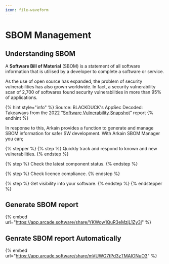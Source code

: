 ```yaml
---
icon: file-waveform
---
```


# SBOM Management

## Understanding SBOM

A **Software Bill of Material** (SBOM) is a statement of all software information that is utilised by a developer to complete a software or service.&#x20;

As the use of open source has expanded, the problem of security vulnerabilities has also grown worldwide. In fact, a security vulnerability scan of 2,700 of softwares found security vulnerabilities in more than 95% of applications.

{% hint style="info" %}
Source: BLACKDUCK's AppSec Decoded: Takeaways from the 2022 “[Software Vulnerability Snapshot](https://www.blackduck.com/blog/appsec-decoded-2022-software-vulnerability-snapshot-report-takeaways.html)” report
{% endhint %}

In response to this, Arkain provides a function to generate and manage SBOM information for safer SW development. With Arkain SBOM Manager you can;

{% stepper %}
{% step %}
Quickly track and respond to known and new vulnerabilities.&#x20;
{% endstep %}

{% step %}
Check the latest component status.&#x20;
{% endstep %}

{% step %}
Check licence compliance.&#x20;
{% endstep %}

{% step %}
Get visibility into your software.
{% endstep %}
{% endstepper %}

## Generate SBOM report

{% embed url="https://app.arcade.software/share/YKWow1QuR3eMzjL1Zy3l" %}

## Genrate SBOM report Automatically

{% embed url="https://app.arcade.software/share/mVUWG7tPd3zTMAIONuO3" %}


